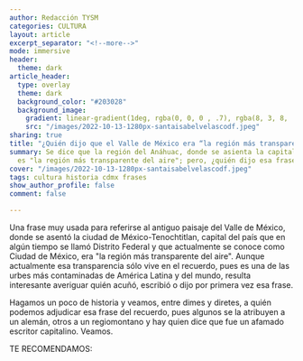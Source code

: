 ```yaml
---
author: Redacción TYSM
categories: CULTURA
layout: article
excerpt_separator: "<!--more-->"
mode: immersive
header:
  theme: dark
article_header:
  type: overlay
  theme: dark
  background_color: "#203028"
  background_image:
    gradient: linear-gradient(1deg, rgba(0, 0, 0 , .7), rgba(8, 3, 8, .9))
    src: "/images/2022-10-13-1280px-santaisabelvelascodf.jpeg"
sharing: true
title: "¿Quién dijo que el Valle de México era “la región más transparente del aire”?"
summary: Se dice que la región del Anáhuac, donde se asienta la capital del país,
  es "la región más transparente del aire"; pero, ¿quién dijo esa frase?
cover: "/images/2022-10-13-1280px-santaisabelvelascodf.jpeg"
tags: cultura historia cdmx frases
show_author_profile: false
comment: false

---
```

Una frase muy usada para referirse al antiguo paisaje del Valle de México, donde se asentó la ciudad de México-Tenochtitlan, capital del país que en algún tiempo se llamó Distrito Federal y que actualmente se conoce como Ciudad de México, era "la región más transparente del aire". Aunque actualmente esa transparencia sólo vive en el recuerdo, pues es una de las urbes más contaminadas de América Latina y del mundo, resulta interesante averiguar quién acuñó, escribió o dijo por primera vez esa frase.

Hagamos un poco de historia y veamos, entre dimes y diretes, a quién podemos adjudicar esa frase del recuerdo, pues algunos se la atribuyen a un alemán, otros a un regiomontano y hay quien dice que fue un afamado escritor capitalino. Veamos.

TE RECOMENDAMOS: